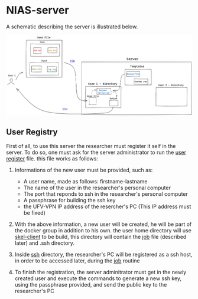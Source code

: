 # NIAS-server

A schematic describing the server is illustrated below. 

![](images/Imagem-servidor.png)

## User Registry

First of all, to use this server the researcher must register it self in the server. To do so, one must ask for the server administrator to run the [user register](user-register.sh) file. this file works as follows:

  1. Informations of the new user must be provided, such as:
     - A user name, made as follows: firstname-lastname
     - The name of the user in the researcher's personal computer
     - The port that reponds to ssh in the researcher's personal computer
     - A passphrase for building the ssh key
     - the UFV-VPN IP address of the resercher's PC (This IP address must be fixed)
     
  2. With the above information, a new user will be created, he will be part of the docker group in addition to his own. the user home directory will use [skel-client](skel-client) to be build, this directory will contain the [job](job.sh) file (described later) and .ssh directory.
 
  3. Inside [ssh](skel-client/.ssh) directory, the researcher's PC will be registered as a ssh host, in order to be accessed later, during the [job](job.sh) routine

  4. To finish the registration, the server adminitrator must get in the newly created user and execute the commands to generate a new ssh key, using the passphrase provided, and send the public key to the researcher's PC  
